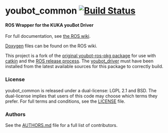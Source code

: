 youbot_common [![Build Status](https://api.travis-ci.org/WPI-RAIL/youbot_oodl.png)](https://travis-ci.org/WPI-RAIL/youbot_oodl)
===========

#### ROS Wrapper for the KUKA youBot Driver
For full documentation, see [the ROS wiki](http://ros.org/wiki/youbot_common).

[Doxygen](http://ros.org/doc/groovy/api/youbot_common/html/) files can be found on the ROS wiki.

This project is a fork of the [original youbot-ros-pkg package](https://github.com/youbot/youbot-ros-pkg) for use with [catkin](http://www.ros.org/wiki/catkin) and the [ROS release process](http://www.ros.org/wiki/bloom/). The [youbot_driver](https://github.com/WPI-RAIL/youbot_driver) must have been installed from the latest available sources for this package to correctly build.

### License
youbot_common is released under a dual-license: LGPL 2.1 and BSD. The dual-license implies that users of this code may choose which terms they prefer. For full terms and conditions, see the [LICENSE](LICENSE) file.

### Authors
See the [AUTHORS.md](AUTHORS.md) file for a full list of contributors.
